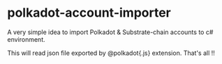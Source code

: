# polkadot-account-importer
A very simple idea to import Polkadot &amp; Substrate-chain accounts to c# environment.

This will read json file exported by @polkadot{.js} extension.
That's all !!
